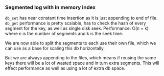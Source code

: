### Segmented log with in memory index

`db_set` has near constant time insertion as it is just appending to end of file.
`db_get` performance is pretty scalable, has to check the hash of every segment for the key, as well as single disk seek.
Performance: O(n + k) where n is the number of segments and k is the seek time.

We are now able to split the segments to each use their own file, which we can use as a base for scaling this db horizontally.

But we are always appending to the files, which means if reusing the same keys there will be a lot of wasted space and in turn extra segments. This will effect performance as well as using a lot of extra db space.
